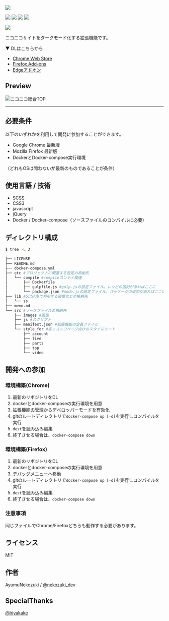 ![](https://img.shields.io/github/license/AyumuNekozuki/niconico-darkmode) 

![](https://img.shields.io/chrome-web-store/v/gihjpgjpgofigjcckobchfchlfbhenjl) ![](https://img.shields.io/chrome-web-store/users/gihjpgjpgofigjcckobchfchlfbhenjl) ![](https://img.shields.io/amo/v/niconico-darkmode) ![](https://img.shields.io/amo/users/niconico-darkmode)

![](./lib/ss/ss1.png)

ニコニコサイトをダークモード化する拡張機能です。

▼ DLはこちらから
- [Chrome Web Store](https://chrome.google.com/webstore/detail/niconico-darkmode/gihjpgjpgofigjcckobchfchlfbhenjl)
- [Firefox Add-ons](https://addons.mozilla.org/ja/firefox/addon/niconico-darkmode/)
- [Edgeアドオン](https://microsoftedge.microsoft.com/addons/detail/niconico-darkmode/gblbengmjlopiihejjfimdcbcgmiccad)

## Preview

![ニコニコ総合TOP](./lib/ss/002.png)

---

## 必要条件
以下のいずれかを利用して開発に参加することができます。
- Google Chrome 最新版
- Mozilla Firefox 最新版
- DockerとDocker-compose実行環境

（どれもOSは問わないが最新のものであることが条件）

## 使用言語 / 技術
- SCSS
- CSS3
- javascript
- jQuery
- Docker / Docker-compose（ソースファイルのコンパイルに必要）

## ディレクトリ構成
```sh
$ tree -L 3
.
├── LICENSE
├── README.md
├── docker-compose.yml
├── etc #プロジェクトに関連する設定の格納先
│   └── compile #compileコンテナ関連
│       ├── Dockerfile
│       ├── gulpfile.js #gulp.jsの設定ファイル。レシピの追記があればここに
│       └── package.json #node.jsの設定ファイル。パッケージの追加があればここに。
├── lib #GitHubで利用する画像などの格納先
│   └── ss
├── memo.md
└── src #ソースファイルの格納先
    ├── images #画像
    ├── js #スクリプト
    ├── manifest.json #拡張機能の定義ファイル
    └── style_for #各ニコニコページ向けのスタイルシート
        ├── account
        ├── live
        ├── parts
        ├── top
        └── video
```

## 開発への参加
### 環境構築(Chrome)
1. 最新のリポジトリをDL
2. dockerとdocker-composeの実行環境を用意
3. [拡張機能の管理](chrome://extensions/)からデベロッパーモードを有効化
4. gitのルートディレクトリで`docker-compose up [-d]`を実行しコンパイルを実行
5. `dest`を読み込み編集
6. 終了させる場合は、`docker-compose down`

### 環境構築(Firefox)
1. 最新のリポジトリをDL
2. dockerとdocker-composeの実行環境を用意
3. [デバッグメニュー](about:debugging#/runtime/this-firefox)へ移動
4. gitのルートディレクトリで`docker-compose up [-d]`を実行しコンパイルを実行
5. `dest`を読み込み編集
6. 終了させる場合は、`docker-compose down`

### 注意事項
同じファイルでChrome/Firefoxどちらも動作する必要があります。

## ライセンス
MIT

## 作者
AyumuNekozuki / [@nekozuki_dev](https://twitter.com/nekozuki_dev) 

## SpecialThanks
[@hiyakake](https://github.com/hiyakake) 


